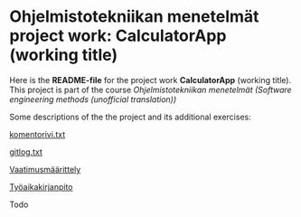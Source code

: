# Ohjelmistotekniikan menetelmät project work: CalculatorApp (working title)

Here is the **README-file** for the project work **CalculatorApp** (working title). This project is part of the course *Ohjelmistotekniikan menetelmät (Software engineering methods (unofficial translation))*

Some descriptions of the the project and its additional exercises:

[komentorivi.txt](https://github.com/Jsos17/otm-harjoitustyo/blob/master/laskarit/viikko1/komentorivi.txt)

[gitlog.txt](https://github.com/Jsos17/otm-harjoitustyo/blob/master/laskarit/viikko1/gitlog.txt)

[Vaatimusmäärittely](https://github.com/Jsos17/otm-harjoitustyo/blob/master/dokumentointi/vaativuusmaarittely.md)

[Työaikakirjanpito](https://github.com/Jsos17/otm-harjoitustyo/blob/master/dokumentointi/tyoaikakirjanpito.md)

Todo 
